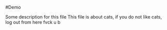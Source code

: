 #Demo

Some description for this file
This file is about cats, if you do not like cats, log out from here
fvck u b

